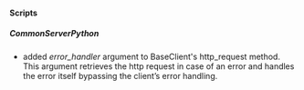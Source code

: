 
#### Scripts
##### CommonServerPython
- added *error_handler* argument to BaseClient's http_request method. This argument retrieves the http request in case of an error and handles the error itself bypassing the client’s error handling.